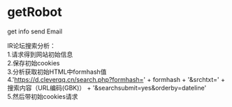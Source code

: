 # getRobot  
get info send Email  

IR论坛搜索分析：  
1.请求得到网站初始信息  
2.保存初始cookies  
3.分析获取初始HTML中formhash值  
4.'https://d.cleverqq.cn/search.php?formhash=' + formhash + '&srchtxt=' + 搜索内容（URL编码(GBK)） + '&searchsubmit=yes&orderby=dateline'  
5.然后带初始cookies请求  
